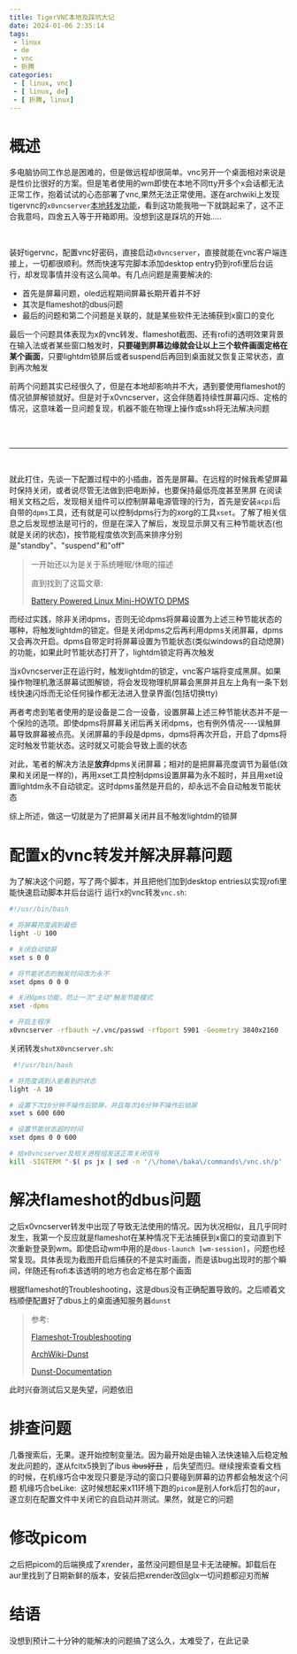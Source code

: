 ```yaml
---
title: TigerVNC本地及踩坑大记
date: 2024-01-06 2:35:14
tags:
 - linux
 - de
 - vnc
 - 折腾
categories:
 - [ linux, vnc]
 - [ linux, de]
 - [ 折腾, linux]
---
```


# 概述

多电脑协同工作总是困难的，但是做远程却很简单。vnc另开一个桌面相对来说是是性价比很好的方案。但是笔者使用的wm即使在本地不同tty开多个x会话都无法正常工作，抱着试试的心态部署了vnc,果然无法正常使用。遂在archwiki上发现tigervnc的`x0vncserver`[本地转发功能](https://wiki.archlinuxcn.org/wiki/TigerVNC#%E8%BF%90%E8%A1%8C_x0vncserver_%E6%9D%A5%E7%9B%B4%E6%8E%A5%E6%8E%A7%E5%88%B6%E6%9C%AC%E5%9C%B0%E6%98%BE%E7%A4%BA%E5%86%85%E5%AE%B9)，看到这功能我啪一下就跳起来了，这不正合我意吗，四舍五入等于开箱即用。没想到这是踩坑的开始.....

<br>

装好tigervnc，配置vnc好密码，直接启动`x0vncserver`，直接就能在vnc客户端连接上，一切都很顺利。然而快速写完脚本添加desktop entry扔到rofi里后台运行，却发现事情并没有这么简单。有几点问题是需要解决的:

- 首先是屏幕问题，oled远程期间屏幕长期开着并不好
- 其次是flameshot的dbus问题
- 最后的问题和第二个问题是关联的，就是某些软件无法捕获到x窗口的变化

最后一个问题具体表现为x的vnc转发、flameshot截图、还有rofi的透明效果背景在输入法或者某些窗口触发时，**只要碰到屏幕边缘就会让以上三个软件画面定格在某个画面**，只要lightdm锁屏后或者suspend后再回到桌面就又恢复正常状态，直到再次触发

前两个问题其实已经很久了，但是在本地却影响并不大，遇到要使用flameshot的情况锁屏解锁就好。但是对于x0vncserver，这会伴随着持续性屏幕闪烁、定格的情况，这意味着一旦问题复现，机器不能在物理上操作或ssh将无法解决问题

<br>

<br>

-----

<br>

就此打住，先谈一下配置过程中的小插曲，首先是屏幕。在远程的时候我希望屏幕时保持关闭，或者说尽管无法做到把电断掉，也要保持最低亮度甚至黑屏
在阅读相关文档之后，发现相关组件可以控制屏幕电源管理的行为，首先是安装`acpi`后自带的`dpms`工具，还有就是可以控制dpms行为的xorg的工具`xset`。了解了相关信息之后发现想法是可行的，但是在深入了解后，发现显示屏又有三种节能状态(也就是关闭的状态)，按节能程度依次到高来排序分别是"standby"、"suspend"和"off"

> 一开始还以为是关于系统睡眠/休眠的描述
> 
> 直到找到了这篇文章:
> 
> [Battery Powered Linux Mini-HOWTO DPMS](https://tldp.org/HOWTO/Battery-Powered/displaytypes.html)

而经过实践，除非关闭dpms，否则无论dpms将屏幕设置为上述三种节能状态的哪种，将触发lightdm的锁定。但是关闭dpms之后再利用dpms关闭屏幕，dpms又会再次开启。dpms自带定时将屏幕设置为节能状态(类似windows的自动熄屏)的功能，如果此时节能状态打开了，lightdm锁定将再次触发

当x0vncserver正在运行时，触发lightdm的锁定，vnc客户端将变成黑屏。如果操作物理机激活屏幕试图解锁，将会发现物理机屏幕会黑屏并且左上角有一条下划线快速闪烁而无论任何操作都无法进入登录界面(包括切换tty)

再者考虑到笔者使用的是设备是二合一设备，设置屏幕上述三种节能状态并不是一个保险的选项。即使dpms将屏幕关闭后再关闭dpms，也有例外情况----误触屏幕导致屏幕被点亮。关闭屏幕的手段是dpms，dpms将再次开启，开启了dpms将定时触发节能状态。这时就又可能会导致上面的状态

对此，笔者的解决方法是**放弃**dpms关闭屏幕；相对的是把屏幕亮度调节为最低(效果和关闭是一样的)，再用xset工具控制dpms设置屏幕为永不超时，并且用xet设置lightdm永不自动锁定。这时dpms虽然是开启的，却永远不会自动触发节能状态

综上所述，做这一切就是为了把屏幕关闭并且不触发lightdm的锁屏

# 配置x的vnc转发并解决屏幕问题

为了解决这个问题，写了两个脚本，并且把他们加到desktop entries以实现rofi里能快速启动脚本并后台运行
运行x的vnc转发`vnc.sh`:

```bash
#!/usr/bin/bash

# 将屏幕亮度调到最低
light -U 100

# 关闭自动锁屏
xset s 0 0

# 将节能状态的触发时间改为永不
xset dpms 0 0 0

# 关闭dpms功能，防止一次"主动"触发节能模式
xset -dpms

# 开启主程序
x0vncserver -rfbauth ~/.vnc/passwd -rfbport 5901 -Geometry 3840x2160
```

关闭转发`shutX0vncserver.sh`:

```bash
 #!/usr/bin/bash

# 将亮度调到人能看到的状态
light -A 10

# 设置下次10分钟不操作后锁屏，并且每次10分钟不操作后锁屏
xset s 600 600

# 设置节能状态超时时间
xset dpms 0 0 600

# 给x0vncserver及相关进程组发送正常关闭信号
kill -SIGTERM "-$( ps jx | sed -n '/\/home\/baka\/commands\/vnc.sh/p' | awk '{print $3}'| head -n 1)"
```

# 解决flameshot的dbus问题

之后x0vncserver转发中出现了导致无法使用的情况。因为状况相似，且几乎同时发生，我第一个反应就是flameshot在某种情况下无法捕获到x窗口的变动直到下次重新登录到wm。即使启动wm中用的是`dbus-launch [wm-session]`，问题也经常复现。具体表现为截图开启后捕获的不是实时画面，而是该bug出现时的那个瞬间，伴随还有rofi本该透明的地方也会定格在那个画面

根据flameshot的Troubleshooting，这是dbus没有正确配置导致的。之后顺着文档顺便配置好了dbus上的桌面通知服务器`dunst`

> 参考:
> 
> [Flameshot-Troubleshooting](https://flameshot.org/docs/guide/troubleshooting/#in-tiling-window-managers-e-g-i3wm-dwm-bspwm-flameshot-does-not-pin-the-screenshot)
> 
> [ArchWiki-Dunst](https://www.bing.com/search?q=dunst+archiwiki&qs=n&form=QBRE&sp=-1&ghc=1&lq=0&pq=dunst+archiwiki&sc=2-15&sk=&cvid=B7285795BA7F43B789B0BA33EA7FEA17&ghsh=0&ghacc=0&ghpl=)
> 
> [Dunst-Documentation](https://dunst-project.org/documentation/)

此时兴奋测试后又是失望，问题依旧

# 排查问题

几番搜索后，无果。遂开始控制变量法。因为最开始是由输入法快速输入后稳定触发此问题的，遂从fcitx5换到了ibus <del>ibus好丑</del> ，后失望而归。继续搜索查看文档的时候，在机缘巧合中发现只要是浮动的窗口只要碰到屏幕的边界都会触发这个问题
机缘巧合beLike:
<img title="" src="https://dlink.host/1drv/aHR0cHM6Ly8xZHJ2Lm1zL2kvcyFBckVNT01Ec2ZXcEdnUTI1a1BWanVHVHBWZ2Q5P2U9UlloUDV5.png" alt="">
这时候想起来x11环境下跑的`picom`是别人fork后打包的aur，遂立刻在配置文件中关闭它的自启动并测试。果然，就是它的问题

# 修改picom

之后把picom的后端换成了xrender，虽然没问题但是显卡无法硬解。卸载后在aur里找到了日期新鲜的版本，安装后把xrender改回glx一切问题都迎刃而解

# 结语

没想到预计二十分钟的能解决的问题搞了这么久，太难受了，在此记录
